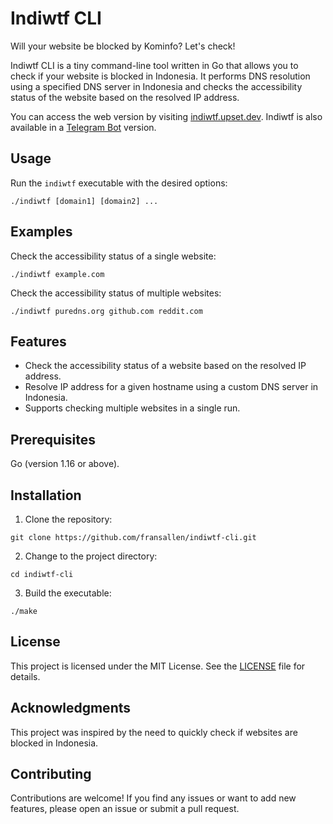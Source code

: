 # Indiwtf CLI

Will your website be blocked by Kominfo? Let's check!

Indiwtf CLI is a tiny command-line tool written in Go that allows you to check if your website is blocked in Indonesia. It performs DNS resolution using a specified DNS server in Indonesia and checks the accessibility status of the website based on the resolved IP address.

You can access the web version by visiting [indiwtf.upset.dev](https://indiwtf.upset.dev). Indiwtf is also available in a [Telegram Bot](https://github.com/fransallen/indiwtf-telegram-bot) version.

## Usage

Run the `indiwtf` executable with the desired options:

```
./indiwtf [domain1] [domain2] ...
```

## Examples

Check the accessibility status of a single website:

```
./indiwtf example.com
```

Check the accessibility status of multiple websites:

```
./indiwtf puredns.org github.com reddit.com
```

## Features

- Check the accessibility status of a website based on the resolved IP address.
- Resolve IP address for a given hostname using a custom DNS server in Indonesia.
- Supports checking multiple websites in a single run.

## Prerequisites

Go (version 1.16 or above).

## Installation

1. Clone the repository:

```
git clone https://github.com/fransallen/indiwtf-cli.git
```

2. Change to the project directory:

```
cd indiwtf-cli
```

3. Build the executable:

```
./make
```

## License

This project is licensed under the MIT License. See the [LICENSE](LICENSE) file for details.

## Acknowledgments

This project was inspired by the need to quickly check if websites are blocked in Indonesia.

## Contributing

Contributions are welcome! If you find any issues or want to add new features, please open an issue or submit a pull request.
